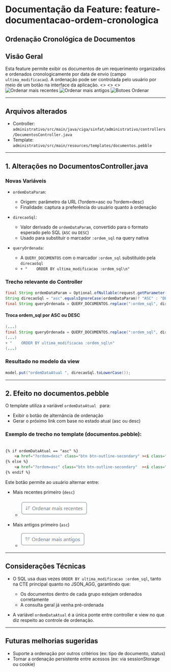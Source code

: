 # Documentação da Feature: feature-documentacao-ordem-cronologica

## Ordenação Cronológica de Documentos

## Visão Geral
Esta feature permite exibir os documentos de um requerimento organizados e ordenados cronologicamente por data de envio (campo `ultima_modificacao`). 
A ordenação pode ser controlada pelo usuário por meio de um botão na interface da aplicação.
<<INSERIR IMAGEM EXIBINDO OS DOIS ESTAGIOS DO BOTAO>>
<<Ordenar mais recentes>>
<<Ordenar mais antigos>>
![Ordenar mais recentes](https://github.com/wfrsilva/sinfat/blob/main/feature-documentacao-ordem-cronologica%202025-04-11%20163907.pngg) 
![Ordenar mais antigos](https://github.com/wfrsilva/sinfat/blob/main/feature-documentacao-ordem-cronologica%202025-04-11%20163935.pngg) 
![Botoes Ordenar](https://github.com/wfrsilva/sinfat/blob/main/feature-documentacao-ordem-cronologica%202025-04-11%20163518.giff) 

---

## Arquivos alterados
- Controller: `administrativo/src/main/java/ciga/sinfat/administrativo/controllers/DocumentosController.java`
- Template: `administrativo/src/main/resources/templates/documentos.pebble`

---

## 1. Alterações no DocumentosController.java

### Novas Variáveis

- `ordemDataParam`:
  - Origem: parâmetro da URL (?ordem=asc ou ?ordem=desc)
  - Finalidade: captura a preferência do usuário quanto à ordenação

- `direcaoSql`:
  - Valor derivado de `ordemDataParam`, convertido para o formato esperado pelo SQL (`ASC` ou `DESC`)
  - Usado para substituir o marcador `:ordem_sql` na query nativa
 

- `queryOrdenada`:
  - A `QUERY_DOCUMENTOS` com o marcador `:ordem_sql` substituído pela `direcaoSql`
  - `+ "    ORDER BY ultima_modificacao :ordem_sql\n"`


### Trecho relevante do Controller
```java
final String ordemDataParam = Optional.ofNullable(request.getParameter("ordem")).orElse("desc");
String direcaoSql = "asc".equalsIgnoreCase(ordemDataParam)? "ASC" : "DESC";
final String queryOrdenada = QUERY_DOCUMENTOS.replace(":ordem_sql", direcaoSql);
```

#### Troca ordem_sql por ASC ou DESC 
```java
(...)
final String queryOrdenada = QUERY_DOCUMENTOS.replace(":ordem_sql", direcaoSql);
(...)
+ "    ORDER BY ultima_modificacao :ordem_sql\n"
(...)
```

### Resultado no modelo da view
```java
model.put("ordemDataAtual ", direcaoSql.toLowerCase());
```

---

## 2. Efeito no documentos.pebble

O template utiliza a variável `ordemDataAtual ` para:
- Exibir o botão de alternância de ordenação
- Gerar o próximo link com base no estado atual (asc ou desc)

### Exemplo de trecho no template (documentos.pebble):
```html

{% if ordemDataAtual == "asc" %}
    <a href="?ordem=desc" class="btn btn-outline-secondary" ><i class="bi bi-sort-down"></i> Ordenar mais recentes</a>
{% else %}
    <a href="?ordem=asc" class="btn btn-outline-secondary"  ><i class="bi bi-sort-up"></i> Ordenar mais antigos</a>
{% endif %}

```

Este botão permite ao usuário alternar entre:
- Mais recentes primeiro (`desc`)
    - ![Ordenar mais recentes](https://github.com/wfrsilva/sinfat/blob/main/feature-documentacao-ordem-cronologica%20botao-recentes.png)

- Mais antigos primeiro (`asc`)
     - ![Ordenar mais antigos](https://github.com/wfrsilva/sinfat/blob/main/feature-documentacao-ordem-cronologica%20botao-antigos.png)

---

## Considerações Técnicas

- O SQL usa duas vezes `ORDER BY ultima_modificacao :ordem_sql`, tanto na CTE principal quanto no JSON_AGG, garantindo que:
  - Os documentos dentro de cada grupo estejam ordenados corretamente
  - A consulta geral já venha pré-ordenada

- A variável `ordemDataAtual` é a única ponte entre controller e view no que diz respeito ao controle de ordenação.


---

## Futuras melhorias sugeridas
- Suporte a ordenação por outros critérios (ex: tipo de documento, status)
- Tornar a ordenação persistente entre acessos (ex: via sessionStorage ou cookie)
